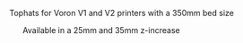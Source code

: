 Tophats for Voron V1 and V2 printers with a 350mm bed size
<ol>Available in a 25mm and 35mm z-increase
